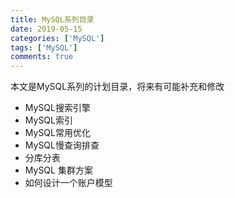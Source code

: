 ```yaml
---
title: MySQL系列目录
date: 2019-05-15
categories: ['MySQL']
tags: ['MySQL']
comments: true
---
```


本文是MySQL系列的计划目录，将来有可能补充和修改

<!--more-->

* MySQL搜索引擎
* MySQL索引
* MySQL常用优化
* MySQL慢查询排查
* 分库分表
* MySQL 集群方案
* 如何设计一个账户模型
